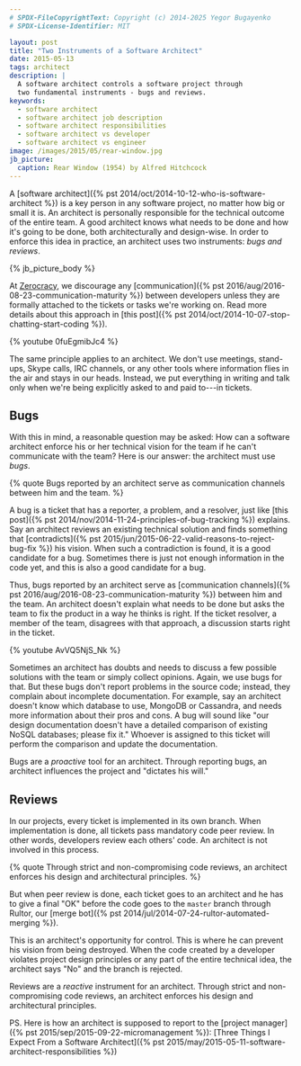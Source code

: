 ```yaml
---
# SPDX-FileCopyrightText: Copyright (c) 2014-2025 Yegor Bugayenko
# SPDX-License-Identifier: MIT

layout: post
title: "Two Instruments of a Software Architect"
date: 2015-05-13
tags: architect
description: |
  A software architect controls a software project through
  two fundamental instruments - bugs and reviews.
keywords:
  - software architect
  - software architect job description
  - software architect responsibilities
  - software architect vs developer
  - software architect vs engineer
image: /images/2015/05/rear-window.jpg
jb_picture:
  caption: Rear Window (1954) by Alfred Hitchcock
---
```


A [software architect]({% pst 2014/oct/2014-10-12-who-is-software-architect %})
is a key person in any software project, no matter how big or small it is.
An architect is personally responsible for the technical outcome of
the entire team. A good architect knows what needs to be done and how
it's going to be done, both architecturally and design-wise. In order to enforce
this idea in practice, an architect uses two instruments:
_bugs and reviews_.

<!--more-->

{% jb_picture_body %}

At [Zerocracy](https://www.zerocracy.com), we discourage any
[communication]({% pst 2016/aug/2016-08-23-communication-maturity %})
between developers unless they are formally attached to the tickets or tasks
we're working on. Read more details about this approach in
[this post]({% pst 2014/oct/2014-10-07-stop-chatting-start-coding %}).

{% youtube 0fuEgmibJc4 %}

The same principle applies to an architect. We don't use meetings,
stand-ups, Skype calls, IRC channels, or any other tools where information
flies in the air and stays in our heads. Instead, we put everything in writing and talk
only when we're being explicitly asked to and paid to---in tickets.

## Bugs

With this in mind, a reasonable question may be asked: How can
a software architect enforce his or her technical vision for the team
if he can't communicate with the team? Here is our answer:
the architect must use _bugs_.

{% quote Bugs reported by an architect serve as communication channels between him and the team. %}

A bug is a ticket that has a reporter, a problem, and a resolver, just
like [this post]({% pst 2014/nov/2014-11-24-principles-of-bug-tracking %}) explains.
Say an architect reviews an existing technical solution and finds
something that
[contradicts]({% pst 2015/jun/2015-06-22-valid-reasons-to-reject-bug-fix %})
his vision. When such a contradiction
is found, it is a good candidate for a bug. Sometimes there is just
not enough information in the code yet, and this is also a good candidate
for a bug.

Thus, bugs reported by an architect serve as
[communication channels]({% pst 2016/aug/2016-08-23-communication-maturity %})
between him and the team. An architect doesn't explain what needs to be done
but asks the team to fix the product in a way he thinks is right.
If the ticket resolver, a member of the team, disagrees with that approach,
a discussion starts right in the ticket.

{% youtube AvVQ5NjS_Nk %}

Sometimes an architect has doubts and needs to discuss a few possible solutions
with the team or simply collect opinions. Again, we use bugs for that.
But these bugs don't report problems in the source code; instead, they
complain about incomplete documentation. For example, say an architect
doesn't know which database to use, MongoDB or Cassandra, and needs more
information about their pros and cons. A bug will sound like "our design documentation
doesn't have a detailed comparison of existing NoSQL databases; please fix it."
Whoever is assigned to this ticket will perform the comparison
and update the documentation.

Bugs are a _proactive_ tool for an architect. Through reporting bugs,
an architect influences the project and "dictates his will."

## Reviews

In our projects, every ticket is implemented in its own branch. When
implementation is done, all tickets pass mandatory code peer review. In other
words, developers review each others' code. An architect is not involved
in this process.

{% quote Through strict and non-compromising code reviews, an architect enforces his design and architectural principles. %}

But when peer review is done, each ticket goes to an architect and he
has to give a final "OK" before the code goes to the `master` branch through
Rultor, our [merge bot]({% pst 2014/jul/2014-07-24-rultor-automated-merging %}).

This is an architect's opportunity for control. This is where he can
prevent his vision from being destroyed. When the code created by a developer
violates project design principles or any part of the entire technical idea,
the architect says "No" and the branch is rejected.

Reviews are a _reactive_ instrument for an architect. Through strict and
non-compromising code reviews, an architect enforces his design and architectural
principles.

PS. Here is how an architect is supposed to report to the
[project manager]({% pst 2015/sep/2015-09-22-micromanagement %}):
[Three Things I Expect From a Software Architect]({% pst 2015/may/2015-05-11-software-architect-responsibilities %})

